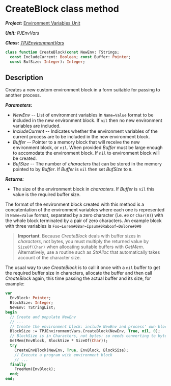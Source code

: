 # CreateBlock class method

***Project:*** [Environment Variables Unit](../API.md)

***Unit:*** _PJEnvVars_

***Class:*** [_TPJEnvironmentVars_](./TPJEnvironmentVars.md)

```pascal
class function CreateBlock(const NewEnv: TStrings;
  const IncludeCurrent: Boolean; const Buffer: Pointer;
  const BufSize: Integer): Integer;
```

## Description

Creates a new custom environment block in a form suitable for passing to another process.

***Parameters:***

* _NewEnv_ -- List of environment variables in `Name=Value` format to be included in the new environment block. If `nil` then no new environment variables are included.
* _IncludeCurrent_ -- Indicates whether the environment variables of the current process are to be included in the new environment block.
* _Buffer_ -- Pointer to a memory block that will receive the new environment block, or `nil`. When provided _Buffer_ must be large enough to accomodate the environment block. If `nil` to environment block will be created.
* _BufSize_ -- The number of _characters_ that can be stored in the memory pointed to by _Buffer_. If _Buffer_ is `nil` then set _BufSize_ to `0`.

***Returns:***

* The size of the environment block in _characters_. If _Buffer_ is `nil` this value is the required buffer size.

The format of the environment block created with this method is a concatentation of the environment variables where each one is represented in `Name=Value` format, separated by a zero character (i.e. `#0` or `Char(0)`) with the whole block terminated by a pair of zero characters. An example block with three variables is `Foo=Lorem#0Bar=Ipsum#0Raboof=Dolore#0#0`

> **Important**. Because _CreateBlock_ deals with buffer sizes in _characters_, not bytes, you must multiply the returned value by `SizeOf(Char)` when allocating suitable buffers with _GetMem_. Alternatively, use a routine such as _StrAlloc_ that automatically takes account of the character size.

The usual way to use _CreateBlock_ is to call it once with a `nil` buffer to get the required buffer size in characters, allocate the buffer and then call _CreateBlock_ again, this time passing the actual buffer and its size, for example:

```pascal
var
  EnvBlock: Pointer;
  BlockSize: Integer;
  NewEnv: TStringList;
begin
  // Create and populate NewEnv
  // ...
  // Create the environment block: include NewEnv and process' own block
  BlockSize := TPJEnvironmentVars.CreateBlock(NewEnv, True, nil, 0);
  // BlockSize is in Characters, not bytes: so needs converting to bytes
  GetMem(EnvBlock, BlockSize * SizeOf(Char));
  try
    CreateEnvBlock(NewEnv, True, EnvBlock, BlockSize);
    // Execute a program with environment block
    // ...
  finally
    FreeMem(EnvBlock);
  end;
end;
```
